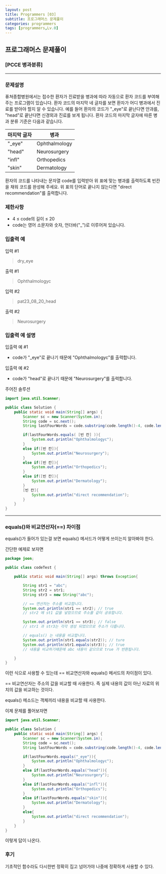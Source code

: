 ```yaml
---
layout: post
title: Programmers [03]
subtitle: 프로그래머스 문제풀이
categories: programmers
tags: [programmers,Lv.0]
---
```


## 프로그래머스 문제풀이
### [PCCE 병과분류]

---

### 문제설명

퓨쳐종합병원에서는 접수한 환자가 진료받을 병과에 따라 자동으로 환자 코드를 부여해 주는 프로그램이 있습니다. 환자 코드의 마지막 네 글자를 보면 환자가 어디 병과에서 진료를 받아야 할지 알 수 있습니다. 
예를 들어 환자의 코드가 "_eye"로 끝난다면 안과를, "head"로 끝난다면 신경외과 진료를 보게 됩니다. 환자 코드의 마지막 글자에 따른 병과 분류 기준은 다음과 같습니다.

| 마지막 글자 | 병과           |
|------------|----------------|
| "_eye"     | Ophthalmology  |
| "head"     | Neurosurgery   |
| "infl"     | Orthopedics    |
| "skin"     | Dermatology    |

환자의 코드를 나타내는 문자열 code를 입력받아 위 표에 맞는 병과를 출력하도록 빈칸을 채워 코드를 완성해 주세요. 위 표의 단어로 끝나지 않는다면 "direct recommendation"를 출력합니다.

### 제한사항

* 4 ≤ code의 길이 ≤ 20
* code는 영어 소문자와 숫자, 언더바("_")로 이루어져 있습니다.

### 입출력 예
입력 #1
> dry_eye

출력 #1
> Ophthalmologyc

입력 #2
> pat23_08_20_head

출력 #2
> Neurosurgery

### 입출력 예 설명

입출력 예 #1
* code가 "_eye"로 끝나기 때문에 "Ophthalmologyc"를 출력합니다.

입출력 예 #2
* code가 "head"로 끝나기 때문에 "Neurosurgery"를 출력합니다.

주어진 솔루션 
```java
import java.util.Scanner;

public class Solution {
    public static void main(String[] args) {
        Scanner sc = new Scanner(System.in);
        String code = sc.next();
        String lastFourWords = code.substring(code.length()-4, code.length());

        if(lastFourWords.equals( [빈 칸] )){
            System.out.println("Ophthalmologyc");
        }
        else if([빈 칸]){
            System.out.println("Neurosurgery");
        }
        else if([빈 칸]){
            System.out.println("Orthopedics");
        }
        else if([빈 칸]){
            System.out.println("Dermatology");
        }
        [빈 칸]{
            System.out.println("direct recommendation");
        }
    }
}
```

---

### equals()와 비교연산자(==) 차이점
equals()가 들어가 있는걸 보면 equals() 메서드가 어떻게 쓰이는지 알아봐야 한다.

간단한 예제로 보자면

```java 
package joon;

public class codeTest {

    public static void main(String[] args) throws Exception{

        String str1 = "abc";
        String str2 = str1;
        String str3 = new String("abc");

        // == 연산자는 주소를 비교합니다.
        System.out.println(str1 == str2); // true
        // str2 에 st1 값을 넣었으므로 주소를 같이 공유합니다.

        System.out.println(str1 == str3); // false
        // str1 과 str3는 각각 생성 되었으므로 주소가 다릅니다.

        // equals() 는 내용을 비교합니다.
        System.out.println(str1.equals(str2)); // ture
        System.out.println(str1.equals(str3)); // true
        // 내용을 비교하기떄문에 abc 내용이 같으므로 true 가 반환됩니다.

    }
}
```

이런 식으로 사용할 수 있는데
== 비교연산자와 equals() 메서드의 차이점이 있다.

== 비교연산자는 주소의 값을 비교할 때 사용한다. 
즉 실제 내용의 값이 아닌 자료의 위치의 값을 비교하는 것이다.

equals() 메소드는 객체끼리 내용을 비교할 때 사용한다.

이제 문제를 풀어보자면 
```java
import java.util.Scanner;

public class Solution {
    public static void main(String[] args) {
        Scanner sc = new Scanner(System.in);
        String code = sc.next();
        String lastFourWords = code.substring(code.length()-4, code.length());

        if(lastFourWords.equals("_eye")){
            System.out.println("Ophthalmologyc");
        }
        else if(lastFourWords.equals("head")){
            System.out.println("Neurosurgery");
        }
        else if(lastFourWords.equals("infl")){
            System.out.println("Orthopedics");
        }
        else if(lastFourWords.equals("skin")){
            System.out.println("Dermatology");
        }
        else{
            System.out.println("direct recommendation");
        }
    }
}
```

이렇게 답이 나온다.

### 후기
기초적인 함수라도 다시한번 정확히 집고 넘어가야 나중에 정확하게 사용할 수 있다.